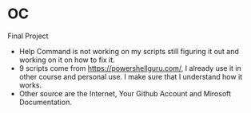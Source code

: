 # OC
Final Project 

  - Help Command is not working on my scripts still figuring it out and working on it on how to fix it.
  - 9 scripts come from https://powershellguru.com/, I already use it in other course and personal use. I make sure that I understand how it works.
  - Other source are the Internet, Your Github Account and Mirosoft Documentation.

